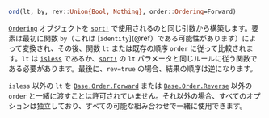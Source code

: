 ```julia
ord(lt, by, rev::Union{Bool, Nothing}, order::Ordering=Forward)
```

[`Ordering`](@ref) オブジェクトを [`sort!`](@ref) で使用されるのと同じ引数から構築します。要素は最初に関数 `by`（これは [`identity`](@ref）である可能性があります）によって変換され、その後、関数 `lt` または既存の順序 `order` に従って比較されます。`lt` は [`isless`](@ref) であるか、[`sort!`](@ref) の `lt` パラメータと同じルールに従う関数である必要があります。最後に、`rev=true` の場合、結果の順序は逆になります。

`isless` 以外の `lt` を [`Base.Order.Forward`](@ref) または [`Base.Order.Reverse`](@ref) 以外の `order` と一緒に渡すことは許可されていません。それ以外の場合、すべてのオプションは独立しており、すべての可能な組み合わせで一緒に使用できます。
